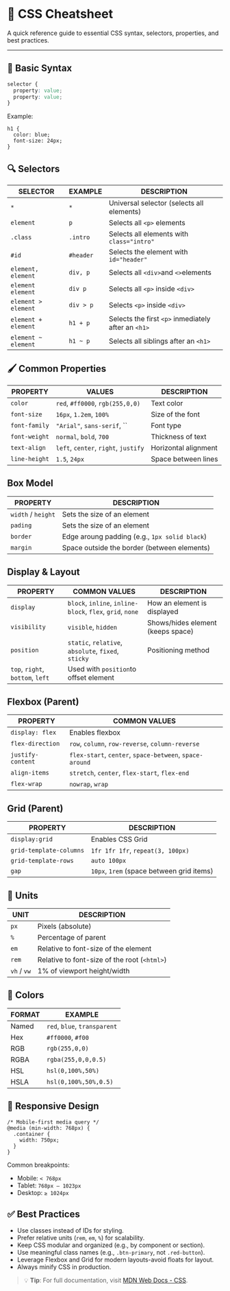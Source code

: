 # 📝 CSS Cheatsheet

A quick reference guide to essential CSS syntax, selectors, properties, and best practices.

---

## 🎨 Basic Syntax

```css
selector {
  property: value;
  property: value;
}
```

Example:
```
h1 {
  color: blue;
  font-size: 24px;
}
```

## 🔍 Selectors
| SELECTOR | EXAMPLE | DESCRIPTION |
|------|------------|-----|
| `*` | `*` | Universal selector (selects all elements) |
| `element` | `p` | Selects all `<p>` elements |
| `.class` | `.intro` | Selects all elements with `class="intro"`|
| `#id` | `#header` | Selects the element with `id="header"` |
| `element, element` | `div, p` | Selects all `<div>`and `<>`elements |
| `element element` | `div p` | Selects all `<p>` inside `<div>` |
| `element > element` | `div > p` |  Selects `<p>` inside `<div>` |
| `element + element` | `h1 + p` | Selects the first `<p>` inmediately after an `<h1>`|
| `element ~ element` | `h1 ~ p` | Selects all siblings after an `<h1>`|

## 🖌️ Common Properties
| PROPERTY | VALUES | DESCRIPTION |
|------|------------|-----|
| `color` | `red`, `#ff0000`, `rgb(255,0,0)` | Text color |
| `font-size` | `16px`, `1.2em`, `100%` | Size of the font |
| `font-family` | `"Arial"`, `sans-serif`, `` | Font type |
| `font-weight` | `normal`, `bold`, `700` | Thickness of text |
| `text-align` | `left`, `center`, `right`, `justify` | Horizontal alignment |
| `line-height` | `1.5`, `24px` | Space between lines |

## Box Model
| PROPERTY | DESCRIPTION |
|------|------------|
| `width` / `height`| Sets the size of an element |
| `pading` | Sets the size of an element |
| `border` | Edge aroung padding (e.g., `1px solid black`) |
| `margin` | Space outside the border (between elements) |

## Display & Layout
| PROPERTY | COMMON VALUES | DESCRIPTION |
|------|------------|-----|
| `display` | `block`, `inline`, `inline-block`, `flex`, `grid`, `none` | How an element is displayed |
| `visibility` | `visible`, `hidden` | Shows/hides element (keeps space) |
| `position` |  `static`, `relative`, `absolute`, `fixed`, `sticky` | Positioning method |
`top`, `right`, `bottom`, `left` | Used with `position`to offset element |

## Flexbox (Parent)
| PROPERTY | COMMON VALUES |
|------|------------|
| `display: flex` | Enables flexbox |
| `flex-direction` | `row`, `column`, `row-reverse`, `column-reverse` |
| `justify-content` | `flex-start`, `center`, `space-between`, `space-around` | 
| `align-items` | `stretch`, `center`, `flex-start`, `flex-end` |
| `flex-wrap` | `nowrap`, `wrap` |

## Grid (Parent)
| PROPERTY | DESCRIPTION |
|------|------------|
| `display:grid` | Enables CSS Grid |
| `grid-template-columns` | `1fr 1fr 1fr`, `repeat(3, 100px)` | 
| `grid-template-rows` | `auto 100px` | 
| `gap` | `10px`, `1rem` (space between grid items) |

## 🎯 Units
| UNIT | DESCRIPTION |
|------|------------|
| `px` | Pixels (absolute) |
| `%` | Percentage of parent |
| `em` | Relative to font-size of the element |
| `rem` | Relative to font-size of the root (`<html>`) |
| `vh` / `vw` | 1% of viewport height/width |

## 🌈 Colors
| FORMAT | EXAMPLE |
|------|------------|
| Named | `red`, `blue`, `transparent` |
| Hex | `#ff0000`, `#f00` |
| RGB | `rgb(255,0,0)` |
| RGBA | `rgba(255,0,0,0.5)` |
| HSL | `hsl(0,100%,50%)` |
| HSLA | `hsl(0,100%,50%,0.5)` |

## 📱 Responsive Design
````
/* Mobile-first media query */
@media (min-width: 768px) {
  .container {
    width: 750px;
  }
}
````

Common breakpoints:
- Mobile: ```< 768px```
- Tablet: ```768px – 1023px```
- Desktop: ```≥ 1024px```

## ✅ Best Practices
- Use classes instead of IDs for styling.
- Prefer relative units (```rem```, ```em```, ```%```) for scalability.
- Keep CSS modular and organized (e.g., by component or section).
- Use meaningful class names (e.g., ```.btn-primary```, not ```.red-button```).
- Leverage Flexbox and Grid for modern layouts-avoid floats for layout.
- Always minify CSS in production.

> 💡 **Tip**: For full documentation, visit [MDN Web Docs - CSS](https://developer.mozilla.org/en-US/docs/Web/CSS).